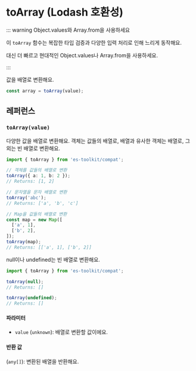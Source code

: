 # toArray (Lodash 호환성)

::: warning Object.values와 Array.from을 사용하세요

이 `toArray` 함수는 복잡한 타입 검증과 다양한 입력 처리로 인해 느리게 동작해요.

대신 더 빠르고 현대적인 Object.values나 Array.from을 사용하세요.

:::

값을 배열로 변환해요.

```typescript
const array = toArray(value);
```

## 레퍼런스

### `toArray(value)`

다양한 값을 배열로 변환해요. 객체는 값들의 배열로, 배열과 유사한 객체는 배열로, 그 외는 빈 배열로 변환해요.

```typescript
import { toArray } from 'es-toolkit/compat';

// 객체를 값들의 배열로 변환
toArray({ a: 1, b: 2 });
// Returns: [1, 2]

// 문자열을 문자 배열로 변환
toArray('abc');
// Returns: ['a', 'b', 'c']

// Map을 값들의 배열로 변환
const map = new Map([
  ['a', 1],
  ['b', 2],
]);
toArray(map);
// Returns: [['a', 1], ['b', 2]]
```

null이나 undefined는 빈 배열로 변환해요.

```typescript
import { toArray } from 'es-toolkit/compat';

toArray(null);
// Returns: []

toArray(undefined);
// Returns: []
```

#### 파라미터

- `value` (`unknown`): 배열로 변환할 값이에요.

#### 반환 값

(`any[]`): 변환된 배열을 반환해요.
